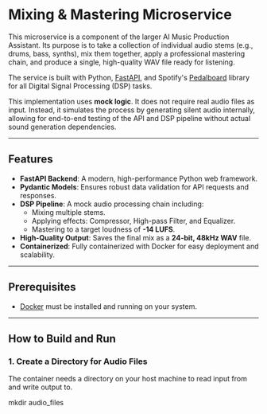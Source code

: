 # Mixing & Mastering Microservice

This microservice is a component of the larger AI Music Production Assistant. Its purpose is to take a collection of individual audio stems (e.g., drums, bass, synths), mix them together, apply a professional mastering chain, and produce a single, high-quality WAV file ready for listening.

The service is built with Python, [FastAPI](https://fastapi.tiangolo.com/), and Spotify's [Pedalboard](https://github.com/spotify/pedalboard) library for all Digital Signal Processing (DSP) tasks.

This implementation uses **mock logic**. It does not require real audio files as input. Instead, it simulates the process by generating silent audio internally, allowing for end-to-end testing of the API and DSP pipeline without actual sound generation dependencies.

---

## Features

-   **FastAPI Backend**: A modern, high-performance Python web framework.
-   **Pydantic Models**: Ensures robust data validation for API requests and responses.
-   **DSP Pipeline**: A mock audio processing chain including:
    -   Mixing multiple stems.
    -   Applying effects: Compressor, High-pass Filter, and Equalizer.
    -   Mastering to a target loudness of **-14 LUFS**.
-   **High-Quality Output**: Saves the final mix as a **24-bit, 48kHz WAV** file.
-   **Containerized**: Fully containerized with Docker for easy deployment and scalability.

---

## Prerequisites

-   [Docker](https://www.docker.com/get-started) must be installed and running on your system.

---

## How to Build and Run

### 1. Create a Directory for Audio Files

The container needs a directory on your host machine to read input from and write output to.

mkdir audio_files
